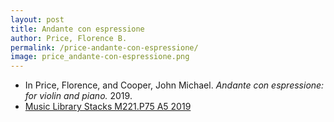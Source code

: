 ```yaml
---
layout: post
title: Andante con espressione
author: Price, Florence B.
permalink: /price-andante-con-espressione/
image: price_andante-con-espressione.png
---
```


- In Price, Florence, and Cooper, John Michael. *Andante con espressione: for violin and piano.* 2019.
- <a href="https://tufts-primo.hosted.exlibrisgroup.com/permalink/f/bnf7qa/01TUN_ALMA21284948040003851" target="_blank">Music Library Stacks M221.P75 A5 2019</a>

